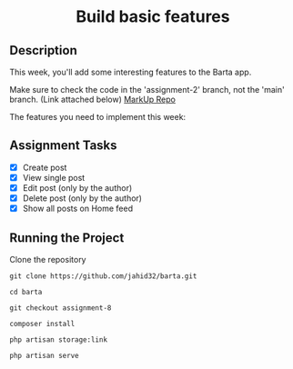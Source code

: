 <h1 align="center">Build basic features</h1>

## Description
This week, you'll add some interesting features to the Barta app.

Make sure to check the code in the 'assignment-2' branch, not the 'main' branch. (Link attached below)
[MarkUp Repo](https://github.com/alnahian2003/barta-template/tree/assignment-2?authuser=0)


The features you need to implement this week:

## Assignment Tasks

- [x] Create post
- [x] View single post
- [x] Edit post (only by the author)
- [x] Delete post (only by the author)
- [x] Show all posts on Home feed

## Running the Project

Clone the repository 
```
git clone https://github.com/jahid32/barta.git 

cd barta

git checkout assignment-8

composer install

php artisan storage:link

php artisan serve
```


